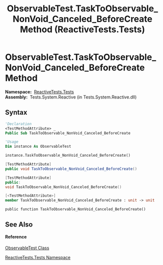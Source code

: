 ﻿---
title: ObservableTest.TaskToObservable_NonVoid_Canceled_BeforeCreate Method  (ReactiveTests.Tests)
TOCTitle: TaskToObservable_NonVoid_Canceled_BeforeCreate Method
ms:assetid: M:ReactiveTests.Tests.ObservableTest.TaskToObservable_NonVoid_Canceled_BeforeCreate
ms:mtpsurl: https://msdn.microsoft.com/en-us/library/reactivetests.tests.observabletest.tasktoobservable_nonvoid_canceled_beforecreate(v=VS.103)
ms:contentKeyID: 36619161
ms.date: 06/28/2011
mtps_version: v=VS.103
f1_keywords:
- ReactiveTests.Tests.ObservableTest.TaskToObservable_NonVoid_Canceled_BeforeCreate
dev_langs:
- CSharp
- JScript
- VB
- FSharp
- c++
---

# ObservableTest.TaskToObservable\_NonVoid\_Canceled\_BeforeCreate Method

**Namespace:**  [ReactiveTests.Tests](hh289046\(v=vs.103\).md)  
**Assembly:**  Tests.System.Reactive (in Tests.System.Reactive.dll)

## Syntax

``` vb
'Declaration
<TestMethodAttribute> _
Public Sub TaskToObservable_NonVoid_Canceled_BeforeCreate
```

``` vb
'Usage
Dim instance As ObservableTest

instance.TaskToObservable_NonVoid_Canceled_BeforeCreate()
```

``` csharp
[TestMethodAttribute]
public void TaskToObservable_NonVoid_Canceled_BeforeCreate()
```

``` c++
[TestMethodAttribute]
public:
void TaskToObservable_NonVoid_Canceled_BeforeCreate()
```

``` fsharp
[<TestMethodAttribute>]
member TaskToObservable_NonVoid_Canceled_BeforeCreate : unit -> unit 
```

``` jscript
public function TaskToObservable_NonVoid_Canceled_BeforeCreate()
```

## See Also

#### Reference

[ObservableTest Class](hh288687\(v=vs.103\).md)

[ReactiveTests.Tests Namespace](hh289046\(v=vs.103\).md)

